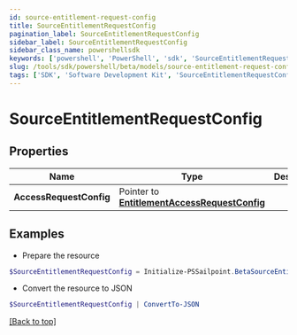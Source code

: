 ```yaml
---
id: source-entitlement-request-config
title: SourceEntitlementRequestConfig
pagination_label: SourceEntitlementRequestConfig
sidebar_label: SourceEntitlementRequestConfig
sidebar_class_name: powershellsdk
keywords: ['powershell', 'PowerShell', 'sdk', 'SourceEntitlementRequestConfig'] 
slug: /tools/sdk/powershell/beta/models/source-entitlement-request-config
tags: ['SDK', 'Software Development Kit', 'SourceEntitlementRequestConfig']
---
```



# SourceEntitlementRequestConfig

## Properties

Name | Type | Description | Notes
------------ | ------------- | ------------- | -------------
**AccessRequestConfig** |  Pointer to [**EntitlementAccessRequestConfig**](entitlement-access-request-config) |  | [optional] 

## Examples

- Prepare the resource
```powershell
$SourceEntitlementRequestConfig = Initialize-PSSailpoint.BetaSourceEntitlementRequestConfig  -AccessRequestConfig null
```

- Convert the resource to JSON
```powershell
$SourceEntitlementRequestConfig | ConvertTo-JSON
```


[[Back to top]](#) 

